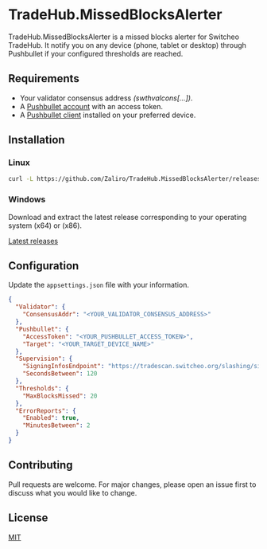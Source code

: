 ﻿# TradeHub.MissedBlocksAlerter

TradeHub.MissedBlocksAlerter is a missed blocks alerter for Switcheo TradeHub.
It notify you on any device (phone, tablet or desktop) through Pushbullet if your configured thresholds are reached.

## Requirements
- Your validator consensus address *(swthvalcons[...])*.
- A [Pushbullet account](https://www.pushbullet.com/) with an access token.
- A [Pushbullet client](https://www.pushbullet.com/apps) installed on your preferred device.

## Installation
### Linux
```bash
curl -L https://github.com/Zaliro/TradeHub.MissedBlocksAlerter/releases/download/v1.0.0/install-linux-x64.tar.gz | tar -xz
```

### Windows
Download and extract the latest release corresponding to your operating system (x64) or (x86).

[Latest releases](https://github.com/Zaliro/TradeHub.MissedBlocksAlerter/releases)

## Configuration
Update the `appsettings.json` file with your information.

```json
{
  "Validator": {
    "ConsensusAddr": "<YOUR_VALIDATOR_CONSENSUS_ADDRESS>"
  },
  "Pushbullet": {
    "AccessToken": "<YOUR_PUSHBULLET_ACCESS_TOKEN>",
    "Target": "<YOUR_TARGET_DEVICE_NAME>"
  },
  "Supervision": {
    "SigningInfosEndpoint": "https://tradescan.switcheo.org/slashing/signing_infos?limit=100",
    "SecondsBetween": 120
  },
  "Thresholds": {
    "MaxBlocksMissed": 20
  },
  "ErrorReports": {
    "Enabled": true,
    "MinutesBetween": 2
  }
}
```

## Contributing
Pull requests are welcome. For major changes, please open an issue first to discuss what you would like to change.

## License
[MIT](https://choosealicense.com/licenses/mit/)
